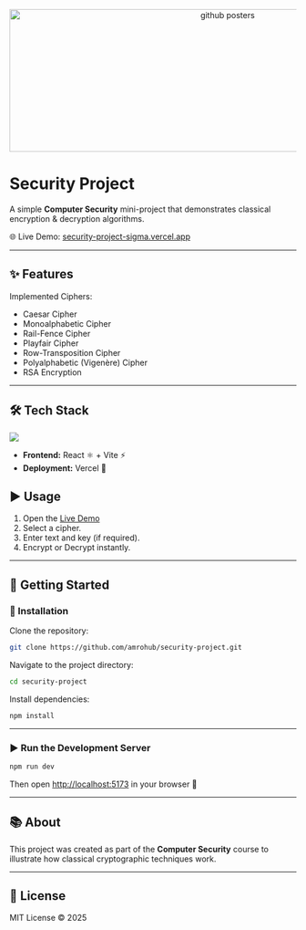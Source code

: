 <p align="center">
  <img src="https://github.com/user-attachments/assets/4fa1ed4e-2d61-4a1c-aab1-2aab8c3e5d26" 
       alt="github posters" 
       width="750" 
       height="250" />
</p>


# Security Project

A simple **Computer Security** mini-project that demonstrates classical encryption & decryption algorithms.

🌐 Live Demo: [security-project-sigma.vercel.app](https://security-project-sigma.vercel.app/)

---

## ✨ Features

Implemented Ciphers:

- Caesar Cipher  
- Monoalphabetic Cipher  
- Rail-Fence Cipher  
- Playfair Cipher  
- Row-Transposition Cipher  
- Polyalphabetic (Vigenère) Cipher  
- RSA Encryption  

---

## 🛠️ Tech Stack

<p align="left">
  <img src="https://skillicons.dev/icons?i=javascript,react,vite,vercel" />
</p>

- **Frontend:** React ⚛️ + Vite ⚡  
- **Deployment:** Vercel 🚀  



## ▶️ Usage

1. Open the [Live Demo](https://security-project-sigma.vercel.app/) 
2. Select a cipher.  
3. Enter text and key (if required).  
4. Encrypt or Decrypt instantly.  

---

## 🚀 Getting Started

### 🔧 Installation

Clone the repository:

```bash
git clone https://github.com/amrohub/security-project.git
````

Navigate to the project directory:

```bash
cd security-project
```

Install dependencies:

```bash
npm install
```

---

### ▶️ Run the Development Server

```bash
npm run dev
```

Then open [http://localhost:5173](http://localhost:5173) in your browser 🎉

---


## 📚 About

This project was created as part of the **Computer Security** course to illustrate how classical cryptographic techniques work.  

---


## 📜 License

MIT License © 2025

